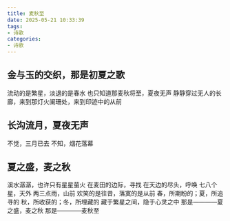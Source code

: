 ```yaml
---
title: 麦秋至
date: 2025-05-21 10:33:39
tags: 
- 诗歌
categories: 
- 诗歌
---
```

## 金与玉的交织，那是初夏之歌
流动的是繁星，淡退的是春水
也只知道那麦秋将至，夏夜无声
静静穿过无人的长廊，来到那灯火阑珊处，来到印迹中的从前
## 长沟流月，夏夜无声
不觉，三月已去
不知，烟花落幕
## 夏之盛，麦之秋
溪水潺潺，也许只有星星萤火
在麦田的边际，寻找
在天边的尽头，呼唤
七八个星，天外
两三点雨，山前
欢笑的是往昔，落寞的是从前
春，所期盼的；夏，所追寻的
秋，所收获的；冬，所埋藏的
藏于繁星之间，隐于心灵之中
那是————夏之盛，麦之秋
那是————麦秋至
